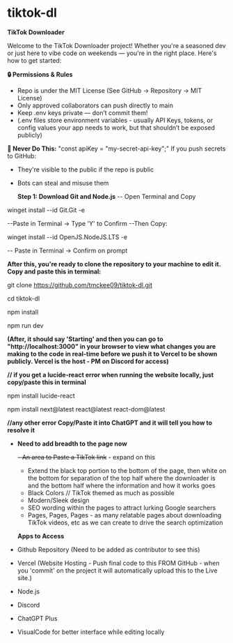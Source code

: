 # tiktok-dl
__TikTok Downloader__

Welcome to the TikTok Downloader project! Whether you're a seasoned dev or just here to vibe code on weekends — you're in the right place. 
Here's how to get started:

__🔒 Permissions & Rules__
- Repo is under the MIT License (See GitHub -> Repository -> MIT License)
- Only approved collaborators can push directly to main
- Keep .env keys private — don’t commit them!
- (.env files store environment variables - usually API Keys, tokens, or config values your app needs to work, but that shouldn’t be exposed publicly)

__🚫 Never Do This:__
"const apiKey = "my-secret-api-key";"
If you push secrets to GitHub:

- They're visible to the public if the repo is public
- Bots can steal and misuse them

  __Step 1: Download Git and Node.js__
-- Open Terminal and Copy

winget install --id Git.Git -e

--Paste in Terminal -> Type 'Y' to Confirm
--Then Copy: 

winget install --id OpenJS.NodeJS.LTS -e

-- Paste in Terminal -> Confirm on prompt

__After this, you're ready to clone the repository to your machine to edit it. Copy and paste this in terminal:__

git clone https://github.com/tmckee09/tiktok-dl.git

cd tiktok-dl

npm install

npm run dev

__(After, it should say 'Starting' and then you can go to "http://localhost:3000" in your browser to view what changes you are making to the code in real-time before we push it to Vercel to be shown publicly. Vercel is the host - PM on Discord for access)__

__// if you get a lucide-react error when running the website locally, just copy/paste this in terminal__ 

npm install lucide-react

npm install next@latest react@latest react-dom@latest

__//any other error Copy/Paste it into ChatGPT and it will tell you how to resolve it__

- __Need to add breadth to the page now__

  ~~- An area to Paste a TikTok link~~ - expand on this
  - Extend the black top portion to the bottom of the page, then white on the bottom for separation of the top half where the downloader is and the bottom half where the information and how it works goes
  - Black Colors // TikTok themed as much as possible
  - Modern/Sleek design
  - SEO wording within the pages to attract lurking Google searchers
  - Pages, Pages, Pages - as many relatable pages about downloading TikTok videos, etc as we can create to drive the search optimization
 
  __Apps to Access__
 - Github Repository (Need to be added as contributor to see this)
 - Vercel (Website Hosting - Push final code to this FROM GitHub - when you 'commit' on the project it will automatically upload this to the Live site.)
 - Node.js
 - Discord
 - ChatGPT Plus
 - VisualCode for better interface while editing locally







  
  
